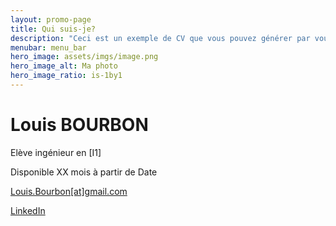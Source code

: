 ```yaml
---
layout: promo-page
title: Qui suis-je?
description: "Ceci est un exemple de CV que vous pouvez générer par vous-même"
menubar: menu_bar
hero_image: assets/imgs/image.png
hero_image_alt: Ma photo
hero_image_ratio: is-1by1
---
```


# Louis BOURBON
Elève ingénieur en [I1]

Disponible XX mois à partir de Date

[Louis.Bourbon[at]gmail.com](mailto:louis.bourbon@gmail.com)

[LinkedIn](https://www.linkedin.com/in/Prenom.Nom)

